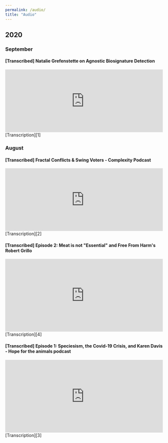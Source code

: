 ```yaml
---
permalink: /audio/
title: "Audio"
---
```


## 2020
### September
#### [Transcribed] Natalie Grefenstette on Agnostic Biosignature Detection
<iframe height="200px" width="100%" frameborder="no" scrolling="no" seamless src="https://player.simplecast.com/d8a85e7b-59de-4f75-9ebd-a2307cb71097?dark=true"></iframe>
[Transcription][1]
  
### August
#### [Transcribed] Fractal Conflicts & Swing Voters - Complexity Podcast
<iframe height="200px" width="100%" frameborder="no" scrolling="no" seamless src="https://player.simplecast.com/533697c5-7906-4173-bf33-61aad6d6c372?dark=true"></iframe>
[Transcription][2]

#### [Transcribed] Episode 2: Meat is not "Essential" and Free From Harm's Robert Grillo
<iframe src="https://open.spotify.com/embed-podcast/episode/3vmliEeAq8c6jeELLAk3nT" width="100%" height="232" frameborder="0" allowtransparency="true" allow="encrypted-media"></iframe> [Transcription][4]

#### [Transcribed] Episode 1: Speciesism, the Covid-19 Crisis, and Karen Davis - Hope for the animals podcast
<iframe src="https://open.spotify.com/embed-podcast/episode/6DWsipkw9a3t13Eme5ECnN" width="100%" height="232" frameborder="0" allowtransparency="true" allow="encrypted-media"></iframe>
[Transcription][3]



[1]: <https://complexity.simplecast.com/episodes/41/transcript>
[2]: <https://complexity.simplecast.com/episodes/39/transcript>
[3]: <https://hopefortheanimalspodcast.org/episode-1-speciesism-and-the-covid-19-crisis/>
[4]: <https://hopefortheanimalspodcast.org/episode-2-meat-is-not-essential-and-free-from-harms-robert-grillo/>

